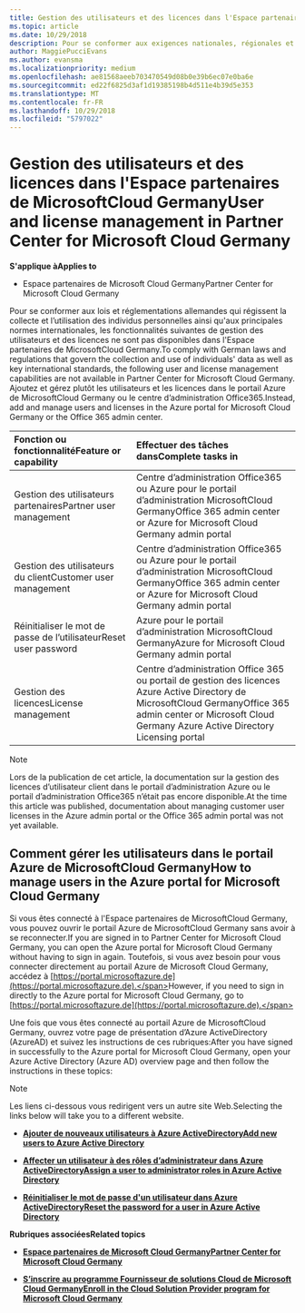 ```yaml
---
title: Gestion des utilisateurs et des licences dans l'Espace partenaires de MicrosoftCloud Germany | Espace partenaires de MicrosoftCloud Germany
ms.topic: article
ms.date: 10/29/2018
description: Pour se conformer aux exigences nationales, régionales et sectorielles qui régissent la collecte et l’utilisation des données personnelles, les fonctionnalités de gestion des utilisateurs ne sont pas disponibles dans l'Espace partenaires de MicrosoftCloud Germany. Ajoutez et gérez plutôt les utilisateurs dans le portail Azure de MicrosoftCloud Germany.
author: MaggiePucciEvans
ms.author: evansma
ms.localizationpriority: medium
ms.openlocfilehash: ae81568aeeb703470549d08b0e39b6ec07e0ba6e
ms.sourcegitcommit: ed22f6825d3af1d19385198b4d511e4b39d5e353
ms.translationtype: MT
ms.contentlocale: fr-FR
ms.lasthandoff: 10/29/2018
ms.locfileid: "5797022"
---
```

# <a name="user-and-license-management-in-partner-center-for-microsoft-cloud-germany"></a><span data-ttu-id="31f2c-104">Gestion des utilisateurs et des licences dans l'Espace partenaires de MicrosoftCloud Germany</span><span class="sxs-lookup"><span data-stu-id="31f2c-104">User and license management in Partner Center for Microsoft Cloud Germany</span></span>

**<span data-ttu-id="31f2c-105">S'applique à</span><span class="sxs-lookup"><span data-stu-id="31f2c-105">Applies to</span></span>**

-  <span data-ttu-id="31f2c-106">Espace partenaires de Microsoft Cloud Germany</span><span class="sxs-lookup"><span data-stu-id="31f2c-106">Partner Center for Microsoft Cloud Germany</span></span>

<span data-ttu-id="31f2c-107">Pour se conformer aux lois et réglementations allemandes qui régissent la collecte et l’utilisation des individus personnelles ainsi qu'aux principales normes internationales, les fonctionnalités suivantes de gestion des utilisateurs et des licences ne sont pas disponibles dans l'Espace partenaires de MicrosoftCloud Germany.</span><span class="sxs-lookup"><span data-stu-id="31f2c-107">To comply with German laws and regulations that govern the collection and use of individuals' data as well as key international standards, the following user and license management capabilities are not available in Partner Center for Microsoft Cloud Germany.</span></span> <span data-ttu-id="31f2c-108">Ajoutez et gérez plutôt les utilisateurs et les licences dans le portail Azure de MicrosoftCloud Germany ou le centre d’administration Office365.</span><span class="sxs-lookup"><span data-stu-id="31f2c-108">Instead, add and manage users and licenses in the Azure portal for Microsoft Cloud Germany or the Office 365 admin center.</span></span>

<span data-ttu-id="31f2c-109">Fonction ou fonctionnalité</span><span class="sxs-lookup"><span data-stu-id="31f2c-109">Feature or capability</span></span> | <span data-ttu-id="31f2c-110">Effectuer des tâches dans</span><span class="sxs-lookup"><span data-stu-id="31f2c-110">Complete tasks in</span></span>
:--- | :---
<span data-ttu-id="31f2c-111">Gestion des utilisateurs partenaires</span><span class="sxs-lookup"><span data-stu-id="31f2c-111">Partner user management</span></span> | <span data-ttu-id="31f2c-112">Centre d’administration Office365 ou Azure pour le portail d’administration MicrosoftCloud Germany</span><span class="sxs-lookup"><span data-stu-id="31f2c-112">Office 365 admin center or Azure for Microsoft Cloud Germany admin portal</span></span>
<span data-ttu-id="31f2c-113">Gestion des utilisateurs du client</span><span class="sxs-lookup"><span data-stu-id="31f2c-113">Customer user management</span></span> | <span data-ttu-id="31f2c-114">Centre d’administration Office365 ou Azure pour le portail d’administration MicrosoftCloud Germany</span><span class="sxs-lookup"><span data-stu-id="31f2c-114">Office 365 admin center or Azure for Microsoft Cloud Germany admin portal</span></span>
<span data-ttu-id="31f2c-115">Réinitialiser le mot de passe de l’utilisateur</span><span class="sxs-lookup"><span data-stu-id="31f2c-115">Reset user password</span></span> | <span data-ttu-id="31f2c-116">Azure pour le portail d’administration MicrosoftCloud Germany</span><span class="sxs-lookup"><span data-stu-id="31f2c-116">Azure for Microsoft Cloud Germany admin portal</span></span>
<span data-ttu-id="31f2c-117">Gestion des licences</span><span class="sxs-lookup"><span data-stu-id="31f2c-117">License management</span></span> | <span data-ttu-id="31f2c-118">Centre d’administration Office 365 ou portail de gestion des licences Azure Active Directory de MicrosoftCloud Germany</span><span class="sxs-lookup"><span data-stu-id="31f2c-118">Office 365 admin center or Microsoft Cloud Germany Azure Active Directory Licensing portal</span></span>

> [!NOTE]  
> <span data-ttu-id="31f2c-119">Lors de la publication de cet article, la documentation sur la gestion des licences d’utilisateur client dans le portail d’administration Azure ou le portail d’administration Office365 n’était pas encore disponible.</span><span class="sxs-lookup"><span data-stu-id="31f2c-119">At the time this article was published, documentation about managing customer user licenses in the Azure admin portal or the Office 365 admin portal was not yet available.</span></span>

## <a name="how-to-manage-users-in-the-azure-portal-for-microsoft-cloud-germany"></a><span data-ttu-id="31f2c-120">Comment gérer les utilisateurs dans le portail Azure de MicrosoftCloud Germany</span><span class="sxs-lookup"><span data-stu-id="31f2c-120">How to manage users in the Azure portal for Microsoft Cloud Germany</span></span> 

<span data-ttu-id="31f2c-121">Si vous êtes connecté à l'Espace partenaires de MicrosoftCloud Germany, vous pouvez ouvrir le portail Azure de MicrosoftCloud Germany sans avoir à se reconnecter.</span><span class="sxs-lookup"><span data-stu-id="31f2c-121">If you are signed in to Partner Center for Microsoft Cloud Germany, you can open the Azure portal for Microsoft Cloud Germany without having to sign in again.</span></span> <span data-ttu-id="31f2c-122">Toutefois, si vous avez besoin pour vous connecter directement au portail Azure de Microsoft Cloud Germany, accédez à [https://portal.microsoftazure.de](https://portal.microsoftazure.de).</span><span class="sxs-lookup"><span data-stu-id="31f2c-122">However, if you need to sign in directly to the Azure portal for Microsoft Cloud Germany, go to [https://portal.microsoftazure.de](https://portal.microsoftazure.de).</span></span> 

<span data-ttu-id="31f2c-123">Une fois que vous êtes connecté au portail Azure de MicrosoftCloud Germany, ouvrez votre page de présentation d’Azure ActiveDirectory (AzureAD) et suivez les instructions de ces rubriques:</span><span class="sxs-lookup"><span data-stu-id="31f2c-123">After you have signed in successfully to the Azure portal for Microsoft Cloud Germany, open your Azure Active Directory (Azure AD) overview page and then follow the instructions in these topics:</span></span>

> [!NOTE]  
> <span data-ttu-id="31f2c-124">Les liens ci-dessous vous redirigent vers un autre site Web.</span><span class="sxs-lookup"><span data-stu-id="31f2c-124">Selecting the links below will take you to a different website.</span></span> 

-  [**<span data-ttu-id="31f2c-125">Ajouter de nouveaux utilisateurs à Azure ActiveDirectory</span><span class="sxs-lookup"><span data-stu-id="31f2c-125">Add new users to Azure Active Directory</span></span>**](https://docs.microsoft.com/azure/active-directory/active-directory-users-create-azure-portal)

-  [**<span data-ttu-id="31f2c-126">Affecter un utilisateur à des rôles d’administrateur dans Azure ActiveDirectory</span><span class="sxs-lookup"><span data-stu-id="31f2c-126">Assign a user to administrator roles in Azure Active Directory</span></span>**](https://docs.microsoft.com/azure/active-directory/active-directory-users-assign-role-azure-portal)

-  [**<span data-ttu-id="31f2c-127">Réinitialiser le mot de passe d'un utilisateur dans Azure ActiveDirectory</span><span class="sxs-lookup"><span data-stu-id="31f2c-127">Reset the password for a user in Azure Active Directory</span></span>**](https://docs.microsoft.com/azure/active-directory/active-directory-users-reset-password-azure-portal)

**<span data-ttu-id="31f2c-128">Rubriques associées</span><span class="sxs-lookup"><span data-stu-id="31f2c-128">Related topics</span></span>**

-  [**<span data-ttu-id="31f2c-129">Espace partenaires de Microsoft Cloud Germany</span><span class="sxs-lookup"><span data-stu-id="31f2c-129">Partner Center for Microsoft Cloud Germany</span></span>**](partner-center-for-microsoft-cloud-germany.md)

-  [**<span data-ttu-id="31f2c-130">S’inscrire au programme Fournisseur de solutions Cloud de Microsoft Cloud Germany</span><span class="sxs-lookup"><span data-stu-id="31f2c-130">Enroll in the Cloud Solution Provider program for Microsoft Cloud Germany</span></span>**](enroll-in-csp-for-microsoft-cloud-germany.md)
